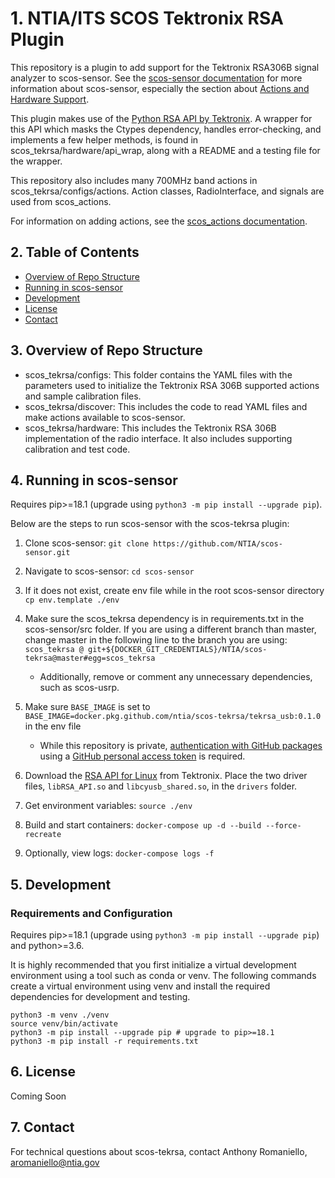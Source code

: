 # 1. NTIA/ITS SCOS Tektronix RSA Plugin

This repository is a plugin to add support for the Tektronix RSA306B signal analyzer to scos-sensor. See the [scos-sensor documentation](https://github.com/NTIA/scos-sensor/blob/SMBWTB475_refactor_radio_interface/README.md) for more information about scos-sensor, especially the section about [Actions and Hardware Support](https://github.com/NTIA/scos-sensor/blob/SMBWTB475_refactor_radio_interface/DEVELOPING.md#actions-and-hardware-support).

This plugin makes use of the [Python RSA API by Tektronix](https://github.com/tektronix/RSA_API/tree/master/Python). A wrapper for this API which masks the Ctypes dependency, handles error-checking, and implements a few helper methods, is found in scos_tekrsa/hardware/api_wrap, along with a README and a testing file for the wrapper. 

This repository also includes many 700MHz band actions in scos_tekrsa/configs/actions. Action classes, RadioInterface, and signals are used from scos_actions.

For information on adding actions, see the [scos_actions documentation](https://github.com/NTIA/scos-actions/blob/PublicRelease/README.md#adding-actions).

## 2. Table of Contents

- [Overview of Repo Structure](#3-overview-of-repo-structure)
- [Running in scos-sensor](#4-running-in-scos-sensor)
- [Development](#5-development)
- [License](#6-license)
- [Contact](#7-contact)

## 3. Overview of Repo Structure

- scos_tekrsa/configs: This folder contains the YAML files with the parameters used to initialize the Tektronix RSA 306B supported actions and sample calibration files.
- scos_tekrsa/discover: This includes the code to read YAML files and make actions available to scos-sensor.
- scos_tekrsa/hardware: This includes the Tektronix RSA 306B implementation of the radio interface. It also includes supporting calibration and test code.

## 4. Running in scos-sensor

Requires pip>=18.1 (upgrade using `python3 -m pip install --upgrade pip`).

Below are the steps to run scos-sensor with the scos-tekrsa plugin:

1. Clone scos-sensor: `git clone https://github.com/NTIA/scos-sensor.git`

2. Navigate to scos-sensor: `cd scos-sensor`

3. If it does not exist, create env file while in the root scos-sensor directory `cp env.template ./env`

4. Make sure the scos_tekrsa dependency is in requirements.txt in the scos-sensor/src folder. If you are using a different branch than master, change master in the following line to the branch you are using: `scos_tekrsa @ git+${DOCKER_GIT_CREDENTIALS}/NTIA/scos-tekrsa@master#egg=scos_tekrsa`

	- Additionally, remove or comment any unnecessary dependencies, such as scos-usrp.

5. Make sure `BASE_IMAGE` is set to `BASE_IMAGE=docker.pkg.github.com/ntia/scos-tekrsa/tekrsa_usb:0.1.0` in the env file

	- While this repository is private, [authentication with GitHub packages](https://docs.github.com/en/free-pro-team@latest/packages/using-github-packages-with-your-projects-ecosystem/configuring-docker-for-use-with-github-packages#authenticating-to-github-packages) using a [GitHub personal access token](https://docs.github.com/en/free-pro-team@latest/packages/publishing-and-managing-packages/about-github-packages#about-tokens) is required. 

6. Download the [RSA API for Linux](https://www.tek.com/spectrum-analyzer/rsa306-software/rsa-application-programming-interface--api-for-64bit-linux--v100014) from Tektronix. Place the two driver files, `libRSA_API.so` and `libcyusb_shared.so`, in the `drivers` folder.

7. Get environment variables: `source ./env`

8. Build and start containers: `docker-compose up -d --build --force-recreate`

9. Optionally, view logs: `docker-compose logs -f`

## 5. Development

### Requirements and Configuration

Requires pip>=18.1 (upgrade using `python3 -m pip install --upgrade pip`) and python>=3.6.

It is highly recommended that you first initialize a virtual development environment using a tool such as conda or venv. The following commands create a virtual environment using venv and install the required dependencies for development and testing.

```
python3 -m venv ./venv
source venv/bin/activate
python3 -m pip install --upgrade pip # upgrade to pip>=18.1
python3 -m pip install -r requirements.txt
```

## 6. License

Coming Soon

## 7. Contact

For technical questions about scos-tekrsa, contact Anthony Romaniello, aromaniello@ntia.gov